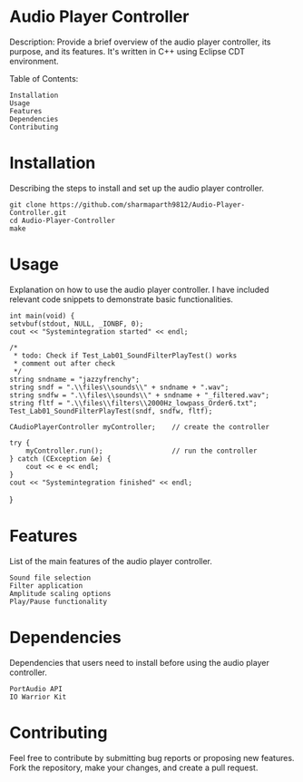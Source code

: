 # Audio Player Controller

Description: Provide a brief overview of the audio player controller, its purpose, and its features. It's written in C++ using Eclipse CDT environment.

Table of Contents:

    Installation
    Usage
    Features
    Dependencies
    Contributing


# Installation
Describing the steps to install and set up the audio player controller.


    git clone https://github.com/sharmaparth9812/Audio-Player-Controller.git
    cd Audio-Player-Controller
    make


# Usage
Explanation on how to use the audio player controller. I have included relevant code snippets to demonstrate basic functionalities.

    int main(void) {
	setvbuf(stdout, NULL, _IONBF, 0);
	cout << "Systemintegration started" << endl;

	/*
	 * todo: Check if Test_Lab01_SoundFilterPlayTest() works
	 * comment out after check
	 */
	string sndname = "jazzyfrenchy";
	string sndf = ".\\files\\sounds\\" + sndname + ".wav";
	string sndfw = ".\\files\\sounds\\" + sndname + "_filtered.wav";
	string fltf = ".\\files\\filters\\2000Hz_lowpass_Order6.txt";
	Test_Lab01_SoundFilterPlayTest(sndf, sndfw, fltf);

	CAudioPlayerController myController; 	// create the controller

	try {
		myController.run();					// run the controller
	} catch (CException &e) {
		cout << e << endl;
	}
	cout << "Systemintegration finished" << endl;
}


# Features
List of the main features of the audio player controller.

    Sound file selection
    Filter application
    Amplitude scaling options
    Play/Pause functionality


# Dependencies
 Dependencies that users need to install before using the audio player controller.

    PortAudio API
    IO Warrior Kit


# Contributing
Feel free to contribute by submitting bug reports or proposing new features. Fork the repository, make your changes, and create a pull request.

